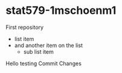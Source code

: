 # stat579-1mschoenm1
First repository

- list item
- and another item on the list
     - sub list item

Hello testing Commit Changes

